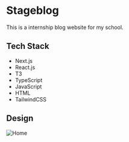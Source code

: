 # Stageblog

This is a internship blog website for my school.

## Tech Stack
- Next.js
- React.js
- T3
- TypeScript
- JavaScript
- HTML
- TailwindCSS

## Design

![Home](https://user-images.githubusercontent.com/90613611/225882750-e41d59a3-a567-4c88-8f0b-0a6025e25625.jpg)


